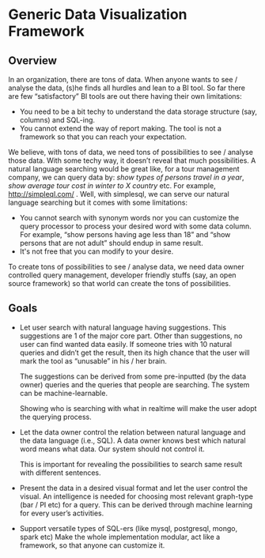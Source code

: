 # Generic Data Visualization Framework

## Overview
In an organization, there are tons of data. When anyone wants to see / analyse the data, (s)he finds all hurdles and lean to a BI tool. So far there are few “satisfactory” BI tools are out there having their own limitations:

- You need to be a bit techy to understand the data storage structure (say, columns) and SQL-ing.
- You cannot extend the way of report making. The tool is not a framework so that you can reach your expectation.

We believe, with tons of data, we need tons of possibilities to see / analyse those data. With some techy way, it doesn’t reveal that much possibilities. A natural language searching would be great like, for a tour management company, we can query data by: _show types of persons travel in a year_, _show average tour cost in winter to X country_ etc. For example, http://simpleql.com/ . Well, with simplesql, we can serve our natural language searching but it comes with some limitations:

- You cannot search with synonym words nor you can customize the query processor to process your desired word with some data column. For example, “show persons having age less than 18” and “show persons that are not adult” should endup in same result.
- It's not free that you can modify to your desire.

To create tons of possibilities to see / analyse data, we need data owner controlled query management, developer friendly stuffs (say, an open source framework) so that world can create the tons of possibilities.

## Goals
- Let user search with natural language having suggestions. This suggestions are 1 of the major core part. Other than suggestions, no user can find wanted data easily. If someone tries with 10 natural queries and didn’t get the result, then its high chance that the user will mark the tool as “unusable” in his / her brain.

  The suggestions can be derived from some pre-inputted (by the data owner) queries and the queries that people are searching. The system can be machine-learnable.

  Showing who is searching with what in realtime will make the user adopt the querying process.

- Let the data owner control the relation between natural language and the data language (i.e., SQL). A data owner knows best which natural word means what data. Our system should not control it.

  This is important for revealing the possibilities to search same result with different sentences.

- Present the data in a desired visual format and let the user control the visual. An intelligence is needed for choosing most relevant graph-type (bar / PI etc) for a query. This can be derived through machine learning for every user’s activities.

- Support versatile types of SQL-ers (like mysql, postgresql, mongo, spark etc)
Make the whole implementation modular, act like a framework, so that anyone can customize it.
